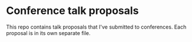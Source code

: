 # Conference talk proposals
This repo contains talk proposals that I've submitted to conferences. Each proposal is in its own separate file.
